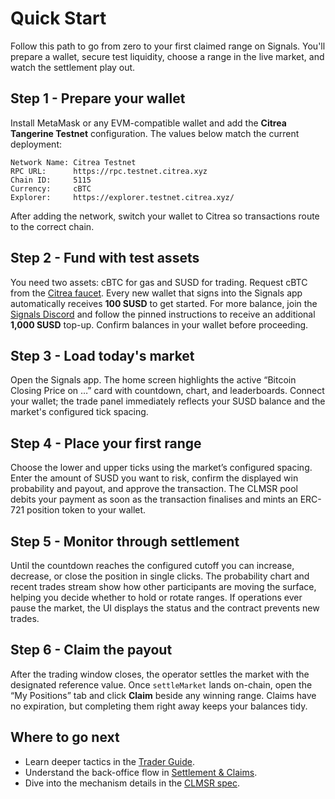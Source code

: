 # Quick Start

Follow this path to go from zero to your first claimed range on Signals. You'll prepare a wallet, secure test liquidity, choose a range in the live market, and watch the settlement play out.

## Step 1 - Prepare your wallet

Install MetaMask or any EVM-compatible wallet and add the **Citrea Tangerine Testnet** configuration. The values below match the current deployment:

```text
Network Name: Citrea Testnet
RPC URL:      https://rpc.testnet.citrea.xyz
Chain ID:     5115
Currency:     cBTC
Explorer:     https://explorer.testnet.citrea.xyz/
```

After adding the network, switch your wallet to Citrea so transactions route to the correct chain.

## Step 2 - Fund with test assets

You need two assets: cBTC for gas and SUSD for trading. Request cBTC from the [Citrea faucet](https://faucet.testnet.citrea.xyz/). Every new wallet that signs into the Signals app automatically receives **100 SUSD** to get started. For more balance, join the [Signals Discord](https://discord.gg/tUyGDDz8Kt) and follow the pinned instructions to receive an additional **1,000 SUSD** top-up. Confirm balances in your wallet before proceeding.

## Step 3 - Load today's market

Open the Signals app. The home screen highlights the active “Bitcoin Closing Price on …” card with countdown, chart, and leaderboards. Connect your wallet; the trade panel immediately reflects your SUSD balance and the market's configured tick spacing.

## Step 4 - Place your first range

Choose the lower and upper ticks using the market’s configured spacing. Enter the amount of SUSD you want to risk, confirm the displayed win probability and payout, and approve the transaction. The CLMSR pool debits your payment as soon as the transaction finalises and mints an ERC-721 position token to your wallet.

## Step 5 - Monitor through settlement

Until the countdown reaches the configured cutoff you can increase, decrease, or close the position in single clicks. The probability chart and recent trades stream show how other participants are moving the surface, helping you decide whether to hold or rotate ranges. If operations ever pause the market, the UI displays the status and the contract prevents new trades.

## Step 6 - Claim the payout

After the trading window closes, the operator settles the market with the designated reference value. Once `settleMarket` lands on-chain, open the “My Positions” tab and click **Claim** beside any winning range. Claims have no expiration, but completing them right away keeps your balances tidy.

## Where to go next

- Learn deeper tactics in the [Trader Guide](../user/positions-lifecycle.md).
- Understand the back-office flow in [Settlement & Claims](../user/settlement.md).
- Dive into the mechanism details in the [CLMSR spec](../mechanism/overview.md).
